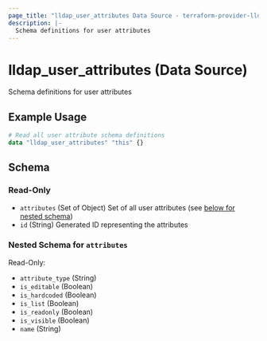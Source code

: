 ```yaml
---
page_title: "lldap_user_attributes Data Source - terraform-provider-lldap"
description: |-
  Schema definitions for user attributes
---
```


# lldap_user_attributes (Data Source)

Schema definitions for user attributes

## Example Usage

```terraform
# Read all user attribute schema definitions
data "lldap_user_attributes" "this" {}
```

<!-- schema generated by tfplugindocs -->
## Schema

### Read-Only

- `attributes` (Set of Object) Set of all user attributes (see [below for nested schema](#nestedatt--attributes))
- `id` (String) Generated ID representing the attributes

<a id="nestedatt--attributes"></a>
### Nested Schema for `attributes`

Read-Only:

- `attribute_type` (String)
- `is_editable` (Boolean)
- `is_hardcoded` (Boolean)
- `is_list` (Boolean)
- `is_readonly` (Boolean)
- `is_visible` (Boolean)
- `name` (String)
